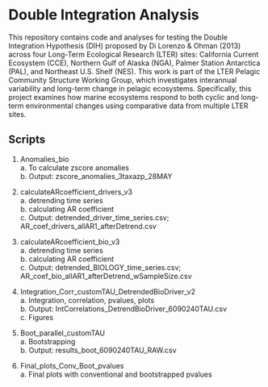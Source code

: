 # Double Integration Analysis

This repository contains code and analyses for testing the Double Integration Hypothesis (DIH) proposed by Di Lorenzo & Ohman (2013) across four Long-Term Ecological Research (LTER) sites: California Current Ecosystem (CCE), Northern Gulf of Alaska (NGA), Palmer Station Antarctica (PAL), and Northeast U.S. Shelf (NES). This work is part of the LTER Pelagic Community Structure Working Group, which investigates interannual variability and long-term change in pelagic ecosystems. Specifically, this project examines how marine ecosystems respond to both cyclic and long-term environmental changes using comparative data from multiple LTER sites.



## Scripts 

1.	Anomalies_bio  
a.	To calculate zscore anomalies  
b.	Output: zscore_anomalies_3taxazp_28MAY  

2.	calculateARcoefficient_drivers_v3  
a.	detrending time series   
b.	calculating AR coefficient   
c.	Output: detrended_driver_time_series.csv; AR_coef_drivers_allAR1_afterDetrend.csv  

3.	calculateARcoefficient_bio_v3  
a.	detrending time series   
b.	calculating AR coefficient   
c.	Output: detrended_BIOLOGY_time_series.csv; AR_coef_bio_allAR1_afterDetrend_wSampleSize.csv  

4.	Integration_Corr_customTAU_DetrendedBioDriver_v2  
a.	Integration, correlation, pvalues, plots  
b.	Output: IntCorrelations_DetrendBioDriver_6090240TAU.csv  
c.	Figures  

5.	Boot_parallel_customTAU  
a.	Bootstrapping  
b.	Output: results_boot_6090240TAU_RAW.csv  

6.	Final_plots_Conv_Boot_pvalues  
a.	Final plots with conventional and bootstrapped pvalues  
